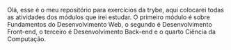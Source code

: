 Olá, esse é o meu repositório para exercícios da trybe, aqui colocarei todas as atividades dos módulos que irei estudar. O primeiro módulo é sobre Fundamentos do Desenvolvimento Web, o segundo é Desenvolvimento Front-end, o terceiro é Desenvolvimento Back-end e o quarto Ciência da Computação. 
